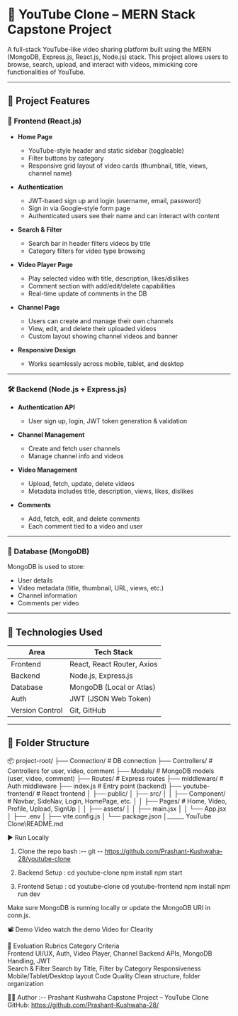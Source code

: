 # 🎥 YouTube Clone – MERN Stack Capstone Project

A full-stack YouTube-like video sharing platform built using the MERN (MongoDB, Express.js, React.js, Node.js) stack. This project allows users to browse, search, upload, and interact with videos, mimicking core functionalities of YouTube.

---

## 📌 Project Features

### 🚀 Frontend (React.js)
- **Home Page**
  - YouTube-style header and static sidebar (toggleable)
  - Filter buttons by category
  - Responsive grid layout of video cards (thumbnail, title, views, channel name)

- **Authentication**
  - JWT-based sign up and login (username, email, password)
  - Sign in via Google-style form page
  - Authenticated users see their name and can interact with content

- **Search & Filter**
  - Search bar in header filters videos by title
  - Category filters for video type browsing

- **Video Player Page**
  - Play selected video with title, description, likes/dislikes
  - Comment section with add/edit/delete capabilities
  - Real-time update of comments in the DB

- **Channel Page**
  - Users can create and manage their own channels
  - View, edit, and delete their uploaded videos
  - Custom layout showing channel videos and banner

- **Responsive Design**
  - Works seamlessly across mobile, tablet, and desktop

---

### 🛠️ Backend (Node.js + Express.js)
- **Authentication API**
  - User sign up, login, JWT token generation & validation

- **Channel Management**
  - Create and fetch user channels
  - Manage channel info and videos

- **Video Management**
  - Upload, fetch, update, delete videos
  - Metadata includes title, description, views, likes, dislikes

- **Comments**
  - Add, fetch, edit, and delete comments
  - Each comment tied to a video and user

---

### 🧠 Database (MongoDB)
MongoDB is used to store:
- User details
- Video metadata (title, thumbnail, URL, views, etc.)
- Channel information
- Comments per video

---

## 🧰 Technologies Used

| Area        | Tech Stack                         |
|-------------|------------------------------------|
| Frontend    | React, React Router, Axios         |
| Backend     | Node.js, Express.js                |
| Database    | MongoDB (Local or Atlas)           |
| Auth        | JWT (JSON Web Token)               |
| Version Control | Git, GitHub                    |

---

## 📁 Folder Structure

📦 project-root/
├── Connection/               # DB connection
├── Controllers/              # Controllers for user, video, comment
├── Modals/                   # MongoDB models (user, video, comment)
├── Routes/                   # Express routes
├── middleware/               # Auth middleware
├── index.js                  # Entry point (backend)
├── youtube-frontend/         # React frontend
│   ├── public/
│   ├── src/
│   │   ├── Component/        # Navbar, SideNav, Login, HomePage, etc.
│   │   ├── Pages/            # Home, Video, Profile, Upload, SignUp
│   │   ├── assets/
│   │   ├── main.jsx
│   │   └── App.jsx
│   ├── .env
│   ├── vite.config.js
│   └── package.json
│______ YouTube Clone\README.md

▶️ Run Locally

1. Clone the repo bash :-- git -- https://github.com/Prashant-Kushwaha-28/youtube-clone

2. Backend Setup :
cd youtube-clone 
npm install
npm start

3. Frontend Setup :
cd youtube-clone
cd youtube-frontend
npm install
npm run dev

Make sure MongoDB is running locally or update the MongoDB URI in conn.js.

📽️ Demo Video
 watch the demo Video for Clearity 

📝 Evaluation Rubrics 
Category	         Criteria	
Frontend	      UI/UX, Auth, Video Player, Channel
Backend	          APIs, MongoDB Handling, JWT	
Search & Filter	  Search by Title, Filter by Category
Responsiveness	  Mobile/Tablet/Desktop layout
Code Quality	  Clean structure, folder organization


👨‍💻 Author :-- Prashant Kushwaha
Capstone Project – YouTube Clone
GitHub: https://github.com/Prashant-Kushwaha-28/

